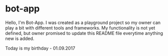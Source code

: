 # bot-app

Hello, I'm Bot-App. I was created as a playground project so my owner can play a bit with different tools and frameworks. My functionality is not yet defined, but owner promised to update this README file everytime anything new is added.

Today is my birthday - 01.09.2017
